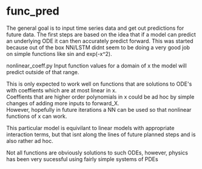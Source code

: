 # func_pred

The general goal is to input time series data and get out predictions for future data.  The first steps are based on the idea
that if a model can predict an underlying ODE it can then accurately predict forward. This was started because out of the box
NN/LSTM didnt seem to be doing a very good job on simple functions like sin and exp(-x^2).



nonlinear_coeff.py
Input function values for a domain of x the model will predict outside of that range.  

This is only expected to work well on functions that are solutions to ODE's with coeffients which are at most linear in x.  
Coeffients that are higher order polynomials in x could be ad hoc by simple changes of adding more inputs to forward_X.  
However, hopefully in future iterations a NN can be used so that nonlinear functions of x can work.

This particular model is equivilant to linear models with appropriate interaction terms, but that isnt along the lines of future 
planned steps and is also rather ad hoc.

Not all functions are obviously solutions to such ODEs, however, physics has been very sucessful using fairly simple systems
of PDEs 
